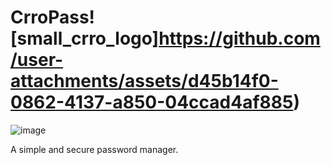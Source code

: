 # CrroPass![small_crro_logo]https://github.com/user-attachments/assets/d45b14f0-0862-4137-a850-04ccad4af885)


![image](https://github.com/user-attachments/assets/f77fde32-27ca-4d5c-a070-48b0b7f0b34e)

A simple and secure password manager.
